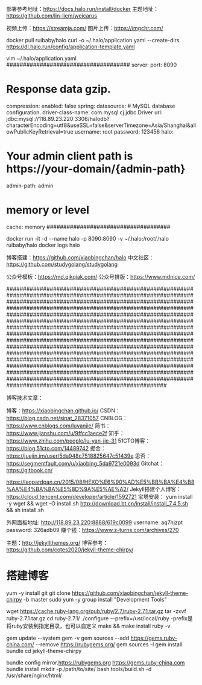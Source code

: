 部署参考地址：https://docs.halo.run/install/docker
主题地址：https://github.com/lin-liem/weicarus

视频上传：https://streamja.com/
图片上传：https://imgchr.com/

docker pull ruibaby/halo
curl -o ~/.halo/application.yaml --create-dirs https://dl.halo.run/config/application-template.yaml

vim ~/.halo/application.yaml
#####################################
server:
  port: 8090
  # Response data gzip.
  compression:
    enabled: false
spring:
  datasource:
    # MySQL database configuration.
    driver-class-name: com.mysql.cj.jdbc.Driver
    url: jdbc:mysql://118.89.23.220:3306/halodb?characterEncoding=utf8&useSSL=false&serverTimezone=Asia/Shanghai&allowPublicKeyRetrieval=true
    username: root
    password: 123456
halo:
  # Your admin client path is https://your-domain/{admin-path}
  admin-path: admin
  # memory or level
  cache: memory
#####################################

docker run -it -d --name halo -p 8090:8090  -v ~/.halo:/root/.halo ruibaby/halo
docker logs halo

博客搭建：https://github.com/xiaobingchan/halo
中文社区：https://github.com/studygolang/studygolang

公众号模板：https://md.qikqiak.com/
公众号排版：https://www.mdnice.com/


########################################################################################################################################################################################################################################################################################################################################################################################################################################################################################################################################################################################################################################################################################################################################################################################################################################################################################################################

博客技术文章：

博客：https://xiaobingchan.github.io/
CSDN：https://blog.csdn.net/sinat_28371057
CNBLOG：https://www.cnblogs.com/luyanjie/
简书：https://www.jianshu.com/u/9ffcc1aece2f
知乎：https://www.zhihu.com/people/lu-yan-jie-31
51CTO博客：https://blog.51cto.com/14489742
掘金：https://juejin.im/user/5da948c7518825647c51439e
思否：https://segmentfault.com/u/xiaobing_5da9721e0093d
Gitchat：https://gitbook.cn/


https://leopardpan.cn/2015/08/HEXO%E6%90%AD%E5%BB%BA%E4%B8%AA%E4%BA%BA%E5%8D%9A%E5%AE%A2/
Jekyll搭建个人博客：https://cloud.tencent.com/developer/article/1592721
宝塔安装： yum install -y wget && wget -O install.sh http://download.bt.cn/install/install_7.4.5.sh && sh install.sh

外网面板地址: http://118.89.23.220:8888/619c0099
username: aq7hjzpt
password: 326adb09
赚个钱：https://www.z-turns.com/archives/270

主题：http://jekyllthemes.org/
博客参考：https://github.com/cotes2020/jekyll-theme-chirpy/

# 搭建博客
yum -y install git
git clone https://github.com/xiaobingchan/jekyll-theme-chirpy -b master
sudo yum -y group install "Development Tools"

wget https://cache.ruby-lang.org/pub/ruby/2.7/ruby-2.7.1.tar.gz
tar -zxvf ruby-2.7.1.tar.gz
cd ruby-2.7.1/
./configure –-prefix=/usr/local/ruby -prefix是将ruby安装到指定目录，也可以自定义
make && make install
ruby -v

gem update --system
gem -v
gem sources --add https://gems.ruby-china.com/ --remove https://rubygems.org/
gem sources -l
gem install bundle
cd jekyll-theme-chirpy

bundle config mirror.https://rubygems.org https://gems.ruby-china.com
bundle install 
mkdir -p /path/to/site/
bash tools/build.sh -d /usr/share/nginx/html/



